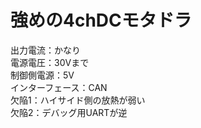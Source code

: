 # 強めの4chDCモタドラ
出力電流：かなり  
電源電圧：30Vまで  
制御側電源：5V  
インターフェース：CAN  
欠陥1：ハイサイド側の放熱が弱い  
欠陥2：デバッグ用UARTが逆
